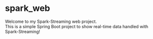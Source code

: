 # spark_web

Welcome to my Spark-Streaming web project.<br>
This is a simple Spring Boot project to show real-time data handled with Spark-Streaming! 
